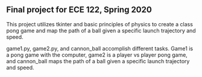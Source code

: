 ## Final project for ECE 122, Spring 2020

This project utilizes tkinter and basic principles of physics to create a class pong game and map the path of a ball given a specific launch trajectory and speed.

game1.py, game2.py, and cannon_ball accomplish different tasks. Game1 is a pong game with the computer, game2 is a player vs player pong game, and cannon_ball maps the path of a ball given a specific launch trajectory and speed.
